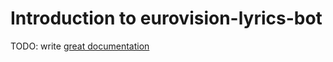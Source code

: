 # Introduction to eurovision-lyrics-bot

TODO: write [great documentation](http://jacobian.org/writing/what-to-write/)
